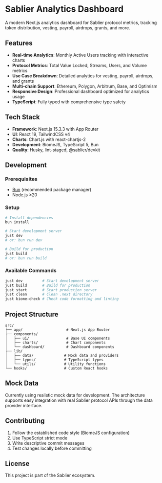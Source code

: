 # Sablier Analytics Dashboard

A modern Next.js analytics dashboard for Sablier protocol metrics, tracking token distribution, vesting, payroll,
airdrops, grants, and more.

## Features

- **Real-time Analytics**: Monthly Active Users tracking with interactive charts
- **Protocol Metrics**: Total Value Locked, Streams, Users, and Volume metrics
- **Use Case Breakdown**: Detailed analytics for vesting, payroll, airdrops, and grants
- **Multi-chain Support**: Ethereum, Polygon, Arbitrum, Base, and Optimism
- **Responsive Design**: Professional dashboard optimized for analytics usage
- **TypeScript**: Fully typed with comprehensive type safety

## Tech Stack

- **Framework**: Next.js 15.3.3 with App Router
- **UI**: React 19, TailwindCSS v4
- **Charts**: Chart.js with react-chartjs-2
- **Development**: BiomeJS, TypeScript 5, Bun
- **Quality**: Husky, lint-staged, @sablier/devkit

## Development

### Prerequisites

- [Bun](https://bun.sh) (recommended package manager)
- Node.js ≥20

### Setup

```bash
# Install dependencies
bun install

# Start development server
just dev
# or: bun run dev

# Build for production
just build
# or: bun run build
```

### Available Commands

```bash
just dev         # Start development server
just build       # Build for production
just start       # Start production server
just clean       # Clean .next directory
just biome-check # Check code formatting and linting
```

## Project Structure

```
src/
├── app/                    # Next.js App Router
├── components/
│   ├── ui/                 # Base UI components
│   ├── charts/             # Chart components
│   └── dashboard/          # Dashboard components
├── lib/
│   ├── data/              # Mock data and providers
│   ├── types/             # TypeScript types
│   └── utils/             # Utility functions
└── hooks/                 # Custom React hooks
```

## Mock Data

Currently using realistic mock data for development. The architecture supports easy integration with real Sablier
protocol APIs through the data provider interface.

## Contributing

1. Follow the established code style (BiomeJS configuration)
2. Use TypeScript strict mode
3. Write descriptive commit messages
4. Test changes locally before committing

## License

This project is part of the Sablier ecosystem.
